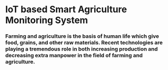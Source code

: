 # IoT based Smart Agriculture Monitoring System

### Farming and agriculture is the basis of human life which give food, grains, and other raw materials. Recent technologies are playing a tremendous role in both increasing production and decreasing extra manpower in the field of farming and agriculture.

